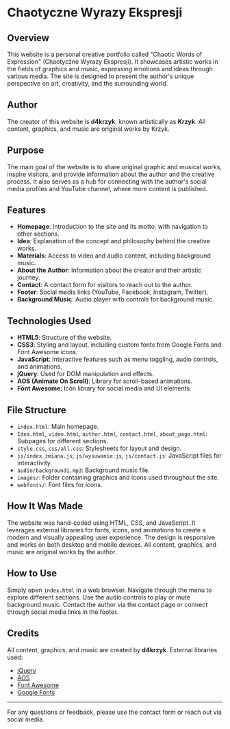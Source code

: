 # Chaotyczne Wyrazy Ekspresji

## Overview
This website is a personal creative portfolio called "Chaotic Words of Expression" (Chaotyczne Wyrazy Ekspresji). It showcases artistic works in the fields of graphics and music, expressing emotions and ideas through various media. The site is designed to present the author's unique perspective on art, creativity, and the surrounding world.

## Author
The creator of this website is **d4krzyk**, known artistically as **Krzyk**. All content, graphics, and music are original works by Krzyk.

## Purpose
The main goal of the website is to share original graphic and musical works, inspire visitors, and provide information about the author and the creative process. It also serves as a hub for connecting with the author's social media profiles and YouTube channel, where more content is published.

## Features
- **Homepage**: Introduction to the site and its motto, with navigation to other sections.
- **Idea**: Explanation of the concept and philosophy behind the creative works.
- **Materials**: Access to video and audio content, including background music.
- **About the Author**: Information about the creator and their artistic journey.
- **Contact**: A contact form for visitors to reach out to the author.
- **Footer**: Social media links (YouTube, Facebook, Instagram, Twitter).
- **Background Music**: Audio player with controls for background music.

## Technologies Used
- **HTML5**: Structure of the website.
- **CSS3**: Styling and layout, including custom fonts from Google Fonts and Font Awesome icons.
- **JavaScript**: Interactive features such as menu toggling, audio controls, and animations.
- **jQuery**: Used for DOM manipulation and effects.
- **AOS (Animate On Scroll)**: Library for scroll-based animations.
- **Font Awesome**: Icon library for social media and UI elements.

## File Structure
- `index.html`: Main homepage.
- `Idea.html`, `video.html`, `author.html`, `contact.html`, `about_page.html`: Subpages for different sections.
- `style.css`, `css/all.css`: Stylesheets for layout and design.
- `js/index_zmiana.js`, `js/wysuwanie.js`, `js/contact.js`: JavaScript files for interactivity.
- `audio/background1.mp3`: Background music file.
- `images/`: Folder containing graphics and icons used throughout the site.
- `webfonts/`: Font files for icons.

## How It Was Made
The website was hand-coded using HTML, CSS, and JavaScript. It leverages external libraries for fonts, icons, and animations to create a modern and visually appealing user experience. The design is responsive and works on both desktop and mobile devices. All content, graphics, and music are original works by the author.

## How to Use
Simply open `index.html` in a web browser. Navigate through the menu to explore different sections. Use the audio controls to play or mute background music. Contact the author via the contact page or connect through social media links in the footer.

## Credits
All content, graphics, and music are created by **d4krzyk**. External libraries used:
- [jQuery](https://jquery.com/)
- [AOS](https://michalsnik.github.io/aos/)
- [Font Awesome](https://fontawesome.com/)
- [Google Fonts](https://fonts.google.com/)

---
For any questions or feedback, please use the contact form or reach out via social media.
